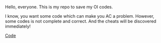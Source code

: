Hello, everyone. This is my repo to save my OI codes.

I know, you want some code which can make you AC a problem. However, some codes is not complete and correct. And the cheats will be discovered immediately! 

[Code]([https://github.com/HuangYiming0608/CODE/tree/main/)

